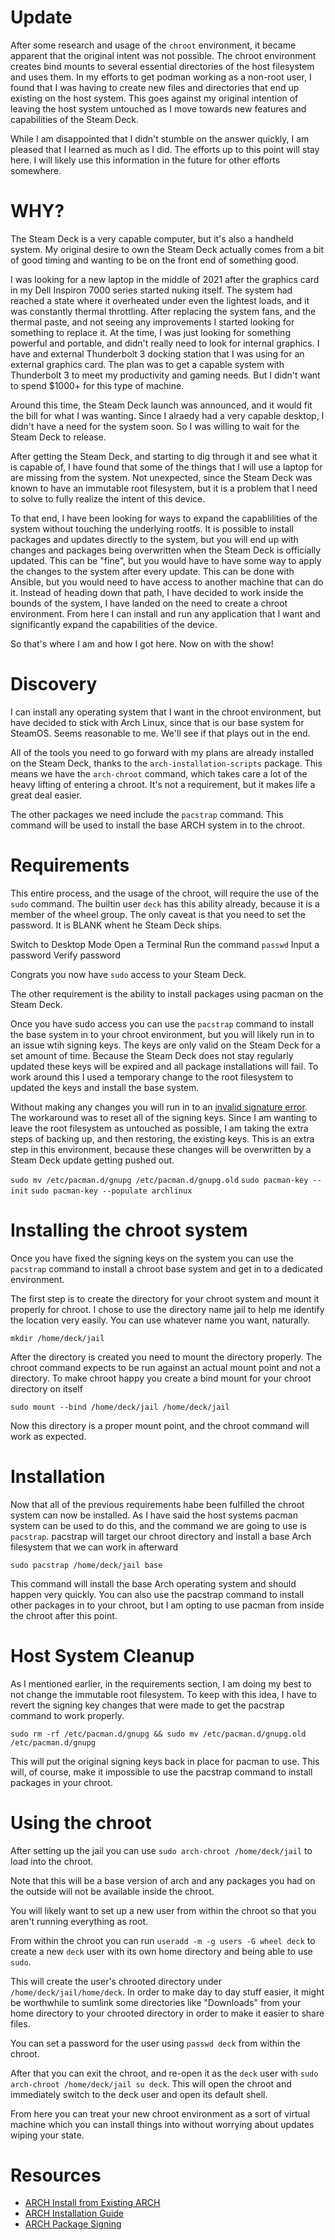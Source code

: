 # Update
After some research and usage of the `chroot` environment, it became apparent that the original intent was not possible. The 
chroot environment creates bind mounts to several essential directories of the host filesystem and uses them. In my efforts to
get podman working as a non-root user, I found that I was having to create new files and directories that end up existing on the
host system. This goes against my original intention of leaving the host system untouched as I move towards new features and 
capabilities of the Steam Deck.

While I am disappointed that I didn't stumble on the answer quickly, I am pleased that I learned as much as I did. The efforts up 
to this point will stay here. I will likely use this information in the future for other efforts somewhere.

# WHY?
The Steam Deck is a very capable computer, but it's also a handheld system. My original desire to own the Steam Deck actually comes
from a bit of good timing and wanting to be on the front end of something good.

I was looking for a new laptop in the middle of 2021 after the graphics card in my Dell Inspiron 7000 series started nuking itself.
The system had reached a state where it overheated under even the lightest loads, and it was constantly thermal throttling. After 
replacing the system fans, and the thermal paste, and not seeing any improvements I started looking for something to replace it. 
At the time, I was just looking for something powerful and portable, and didn't really need to look for internal graphics. I have
and external Thunderbolt 3 docking station that I was using for an external graphics card. The plan was to get a capable system with
Thunderbolt 3 to meet my productivity and gaming needs. But I didn't want to spend $1000+ for this type of machine.

Around this time, the Steam Deck launch was announced, and it would fit the bill for what I was wanting. Since I alraedy had a very
capable desktop, I didn't have a need for the system soon. So I was willing to wait for the Steam Deck to release. 

After getting the Steam Deck, and starting to dig through it and see what it is capable of, I have found that some of the things 
that I will use a laptop for are missing from the system. Not unexpected, since the Steam Deck was known to have an immutable
root filesystem, but it is a problem that I need to solve to fully realize the intent of this device.

To that end, I have been looking for ways to expand the capablilities of the system without touching the underlying rootfs. It is
possible to install packages and updates directly to the system, but you will end up with changes and packages being overwritten
when the Steam Deck is officially updated. This can be "fine", but you would have to have some way to apply the changes to the
system after every update. This can be done with Ansible, but you would need to have access to another machine that can do it.
Instead of heading down that path, I have decided to work inside the bounds of the system, I have landed on the need to create 
a chroot environment. From here I can install and run any application that I want and significantly expand the capabilities of
the device.

So that's where I am and how I got here. Now on with the show!

# Discovery
I can install any operating system that I want in the chroot environment, but have decided to stick with Arch Linux, since that is our
base system for SteamOS. Seems reasonable to me. We'll see if that plays out in the end.

All of the tools you need to go forward with my plans are already installed on the Steam Deck, thanks to the `arch-installation-scripts`
package. This means we have the `arch-chroot` command, which takes care a lot of the heavy lifting of entering a chroot. It's not a 
requirement, but it makes life a great deal easier.

The other packages we need include the `pacstrap` command. This command will be used to install the base ARCH system in to the chroot.

# Requirements
This entire process, and the usage of the chroot, will require the use of the `sudo` command. The builtin user `deck` has this ability already, because it is a member of the wheel group. The only caveat is that you need to set the password. It is BLANK whent he Steam Deck ships.

Switch to Desktop Mode
Open a Terminal
Run the command `passwd`
Input a password
Verify password

Congrats you now have `sudo` access to your Steam Deck.

The other requirement is the ability to install packages using pacman on the Steam Deck.

Once you have sudo access you can use the `pacstrap` command to install the base system in to your chroot environment, but you will likely run in to an issue wtih signing keys. The keys are only valid on the Steam Deck for a set amount of time. Because the Steam Deck does not stay regularly updated these keys will be expired and all package installations will fail. To work around this I used a temporary change to the root filesystem to updated the keys and install the base system.

Without making any changes you will run in to an [invalid signature error](https://wiki.archlinux.org/title/Pacman/Package_signing#Upgrade_system_regularly). The workaround was to reset all of the signing keys. Since I am wanting to leave the root filesystem as untouched as possible, I am taking the extra steps of backing up, and then restoring, the existing keys. This is an extra step in this environment, because these changes will be overwritten by a Steam Deck update getting pushed out.

`sudo mv /etc/pacman.d/gnupg /etc/pacman.d/gnupg.old`
`sudo pacman-key --init`
`sudo pacman-key --populate archlinux`

# Installing the chroot system

Once you have fixed the signing keys on the system you can use the `pacstrap` command to install a chroot base system and get in to a dedicated environment.

The first step is to create the directory for your chroot system and mount it properly for chroot. I chose to use the directory name jail to help me identify the location very easily. You can use whatever name you want, naturally.

`mkdir /home/deck/jail`

After the directory is created you need to mount the directory properly. The chroot command expects to be run against an actual mount point and not a directory. To make chroot happy you create a bind mount for your chroot directory on itself

`sudo mount --bind /home/deck/jail /home/deck/jail`

Now this directory is a proper mount point, and the chroot command will work as expected.

# Installation
Now that all of the previous requirements habe been fulfilled the chroot system can now be installed. As I have said the host systems pacman system can be used to do this, and the command we are going to use is `pacstrap`. pacstrap will target our chroot directory and install a base Arch filesystem that we can work in afterward

`sudo pacstrap /home/deck/jail base`

This command will install the base Arch operating system and should happen very quickly. You can also use the pacstrap command to install other packages in to your chroot, but I am opting to use pacman from inside the chroot after this point. 

# Host System Cleanup
As I mentioned earlier, in the requirements section, I am doing my best to not change the immutable root filesystem. To keep with this idea, I have to revert the signing key changes that were made to get the pacstrap command to work properly.

`sudo rm -rf /etc/pacman.d/gnupg && sudo mv /etc/pacman.d/gnupg.old /etc/pacman.d/gnupg`

This will put the original signing keys back in place for pacman to use. This will, of course, make it impossible to use the pacstrap command to install packages in your chroot.

# Using the chroot

After setting up the jail you can use `sudo arch-chroot /home/deck/jail` to load into the chroot.

Note that this will be a base version of arch and any packages you had on the outside will not be available inside the chroot.

You will likely want to set up a new user from within the chroot so that you aren't running everything as root.

From within the chroot you can run `useradd -m -g users -G wheel deck` to create a new `deck` user with its own home directory and being able to use `sudo`.

This will create the user's chrooted directory under `/home/deck/jail/home/deck`. In order to make day to day stuff easier, it might be worthwhile to sumlink some directories like "Downloads" from your home directory to your chrooted directory in order to make it easier to share files.

You can set a password for the user using `passwd deck` from within the chroot.

After that you can exit the chroot, and re-open it as the `deck` user with `sudo arch-chroot /home/deck/jail su deck`.
This will open the chroot and immediately switch to the deck user and open its default shell.

From here you can treat your new chroot environment as a sort of virtual machine which you can install things into without worrying about updates wiping your state.

# Resources
* [ARCH Install from Existing ARCH](https://wiki.archlinux.org/title/Install_Arch_Linux_from_existing_Linux#Using_a_chroot_environment)
* [ARCH Installation Guide](https://wiki.archlinux.org/title/Installation_guide#Installation)
* [ARCH Package Signing](https://wiki.archlinux.org/title/Pacman/Package_signing#Upgrade_system_regularly)

